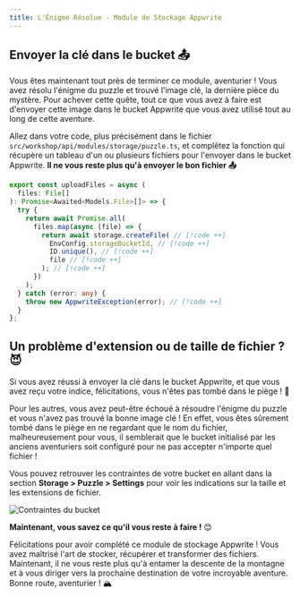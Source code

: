 ```yaml
---
title: L'Énigme Résolue - Module de Stockage Appwrite
---
```


<Hero
title="Énigme Résolue 🧩"
image="/assets/workshop/storage/mountains-end.jpeg"
description="Félicitations, aventurier ! Vous avez surement résolu l'énigme du puzzle et trouvé l'image qui vous servira
de clé ! Maintenant, il vous suffit de l'envoyer dans le bucket Appwrite pour terminer ce module. Vous êtes sur le point
de conclure votre aventure dans l'univers du stockage Appwrite. Continuez et rejoignez la prochaine destination ! 🚀"
/>

## Envoyer la clé dans le bucket 📤

Vous êtes maintenant tout près de terminer ce module, aventurier ! Vous avez résolu l'énigme du puzzle et trouvé l'image
clé, la dernière pièce du mystère. Pour achever cette quête, tout ce que vous avez à faire est d'envoyer cette
image dans le bucket Appwrite que vous avez utilisé tout au long de cette aventure.

Allez dans votre code, plus précisément dans le fichier `src/workshop/api/modules/storage/puzzle.ts`, et complêtez la
fonction qui récupère un tableau d'un ou plusieurs fichiers pour l'envoyer dans le bucket Appwrite. **Il ne vous reste
plus qu'à envoyer le bon fichier 📤**

<Solution>

```ts
export const uploadFiles = async (
  files: File[]
): Promise<Awaited<Models.File>[]> => {
  try {
    return await Promise.all(
      files.map(async (file) => {
        return await storage.createFile( // [!code ++]
          EnvConfig.storageBucketId, // [!code ++]
          ID.unique(), // [!code ++]
          file // [!code ++]
        ); // [!code ++]
      })
    );
  } catch (error: any) {
    throw new AppwriteException(error); // [!code ++]
  }
};
```

</Solution>

## Un problème d'extension ou de taille de fichier ? 😈

Si vous avez réussi à envoyer la clé dans le bucket Appwrite, et que vous avez reçu votre indice, félicitations, vous
n'êtes pas tombé dans le piège ! 🎉

Pour les autres, vous avez peut-être échoué à résoudre l'énigme du puzzle et vous n'avez pas trouvé la bonne image clé !
En effet, vous êtes sûrement tombé dans le piège en ne regardant que le nom du fichier, malheureusement pour vous, il
semblerait que le bucket initialisé par les anciens aventuriers soit configuré pour ne pas accepter n'importe quel
fichier !

Vous pouvez retrouver les contraintes de votre bucket en allant dans la section **Storage > Puzzle > Settings** pour
voir les indications sur la taille et les extensions de fichier.

<Image src="/assets/workshop/storage/ext-size.png" alt="Contraintes du bucket" />

<br/>

**Maintenant, vous savez ce qu'il vous reste à faire !** 😊

Félicitations pour avoir complété ce module de stockage Appwrite ! Vous avez maîtrisé l'art de stocker, récupérer et
transformer des fichiers. Maintenant, il ne vous reste plus qu'à entamer la descente de la montagne et à vous diriger
vers la prochaine destination de votre incroyable aventure. Bonne route, aventurier ! 🏔️
